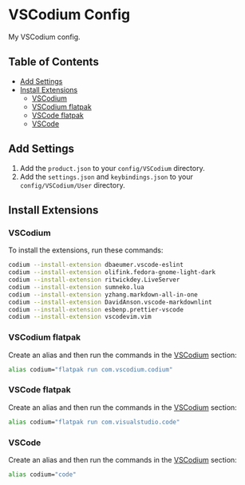 # VSCodium Config <!-- omit in toc -->

My VSCodium config.

## Table of Contents <!-- omit in toc -->

- [Add Settings](#add-settings)
- [Install Extensions](#install-extensions)
  - [VSCodium](#vscodium)
  - [VSCodium flatpak](#vscodium-flatpak)
  - [VSCode flatpak](#vscode-flatpak)
  - [VSCode](#vscode)

## Add Settings

1. Add the `product.json` to your `config/VSCodium` directory.
2. Add the `settings.json` and `keybindings.json` to your `config/VSCodium/User` directory.

## Install Extensions

### VSCodium

To install the extensions, run these commands:

```bash
codium --install-extension dbaeumer.vscode-eslint
codium --install-extension olifink.fedora-gnome-light-dark
codium --install-extension ritwickdey.LiveServer
codium --install-extension sumneko.lua
codium --install-extension yzhang.markdown-all-in-one
codium --install-extension DavidAnson.vscode-markdownlint
codium --install-extension esbenp.prettier-vscode
codium --install-extension vscodevim.vim
```

### VSCodium flatpak

Create an alias and then run the commands in the [VSCodium](#vscodium) section:

```bash
alias codium="flatpak run com.vscodium.codium"
```

### VSCode flatpak

Create an alias and then run the commands in the [VSCodium](#vscodium) section:

```bash
alias codium="flatpak run com.visualstudio.code"
```

### VSCode

Create an alias and then run the commands in the [VSCodium](#vscodium) section:

```bash
alias codium="code"
```
